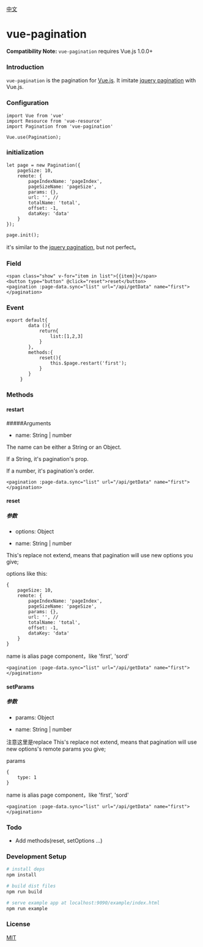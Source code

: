 [中文](./chinese.md)

# vue-pagination

**Compatibility Note:** `vue-pagination` requires Vue.js 1.0.0+ 


### Introduction

`vue-pagination` is the pagination for [Vue.js](http://vuejs.org). It imitate [jquery pagination](http://mricle.com/JqueryPagination/Demo) with Vue.js.


### Configuration

```
import Vue from 'vue'
import Resource from 'vue-resource'
import Pagination from 'vue-pagination'

Vue.use(Pagination);
```

### initialization

```
let page = new Pagination({
	pageSize: 10,
    remote: {
        pageIndexName: 'pageIndex',
        pageSizeName: 'pageSize',
        params: {},
        url: '', //
        totalName: 'total',
        offset: -1,
        dataKey: 'data'
    }
});

page.init();

```

it's similar to the [jquery pagination](http://mricle.com/JqueryPagination/Demo), but not perfect。

### Field

```
<span class="show" v-for="item in list">{{item}}</span>
<button type="button" @click="reset">reset</button>
<pagination :page-data.sync="list" url="/api/getData" name="first"></pagination>

```

### Event


```
export default{
	 	data (){
	 		return{
	 			list:[1,2,3]
	 		}
	 	},
	 	methods:{
	 		reset(){
	 			this.$page.restart('first');
	 		}
	 	}
	 }
```

### Methods

#### restart

#####Arguments

* name: String | number

The name can be either a String or an Object.

If a String, it's pagination's prop.

If a number, it's pagination's order.

````
<pagination :page-data.sync="list" url="/api/getData" name="first"></pagination>
````


#### reset

##### 参数

* options: Object

* name: String | number

This's replace not extend, means that pagination will use new options you give;

options like this:

````
{
	pageSize: 10,
    remote: {
        pageIndexName: 'pageIndex',
        pageSizeName: 'pageSize',
        params: {},
        url: '', //
        totalName: 'total',
        offset: -1,
        dataKey: 'data'
    }
}
````

name  is alias page component，like 'first', 'sord'

````
<pagination :page-data.sync="list" url="/api/getData" name="first"></pagination>
````


#### setParams

##### 参数

* params: Object

* name: String | number

注意这里是replace This's replace not extend, means that pagination will use new options's remote params you give;

params 

````
{
	type: 1
}
````

name is  alias page component，like 'first', 'sord'
````
<pagination :page-data.sync="list" url="/api/getData" name="first"></pagination>
````


### Todo

* Add methods(reset, setOptions ...)




### Development Setup

``` bash
# install deps
npm install

# build dist files
npm run build

# serve example app at localhost:9090/example/index.html
npm run example

```

### License

[MIT](http://opensource.org/licenses/MIT)